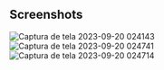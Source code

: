 ## Screenshots
![Captura de tela 2023-09-20 024143](https://github.com/JM731/command-prompt-tic-tac-toe/assets/137689384/5ef3e7a3-9255-477e-a376-d1b69290f315)
![Captura de tela 2023-09-20 024741](https://github.com/JM731/command-prompt-tic-tac-toe/assets/137689384/985f9e1b-4640-4089-9aab-6dbec20d8eb9)
![Captura de tela 2023-09-20 024714](https://github.com/JM731/command-prompt-tic-tac-toe/assets/137689384/0412b5a7-1b90-465f-82e7-7f44725cfa5a)
